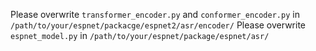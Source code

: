 Please overwrite `transformer_encoder.py` and `conformer_encoder.py` in `/path/to/your/espnet/packacge/espnet2/asr/encoder/`
Please overwrite `espnet_model.py` in `/path/to/your/espnet/package/espnet/asr/`
